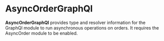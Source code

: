 # AsyncOrderGraphQl

**AsyncOrderGraphQl** provides type and resolver information for the GraphQl module
to run asynchronous operations on orders. It requires the AsyncOrder module to be enabled.
